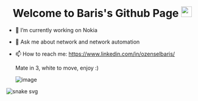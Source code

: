 <h1 align="center">
  Welcome to Baris's Github Page
  <img src="https://media3.giphy.com/media/26n7b7PjSOZJwVCmY/giphy.gif" width="28">
</h1>

- 🔭 I’m currently working on Nokia
- 💬 Ask me about network and network automation
- 📫 How to reach me: https://www.linkedin.com/in/ozenselbaris/

  Mate in 3, white to move, enjoy :)

  ![image](https://user-images.githubusercontent.com/94804863/154567585-f46c5428-22a7-477c-a506-3ce997229579.png)

![snake svg](https://github.com/bozensel/bozensel/blob/output/github-contribution-grid-snake.svg)

<!--
**bozensel/bozensel** is a ✨ _special_ ✨ repository because its `README.md` (this file) appears on your GitHub profile.

Here are some ideas to get you started:

- 🔭 I’m currently working on ...
- 🌱 I’m currently learning ...
- 👯 I’m looking to collaborate on ...
- 🤔 I’m looking for help with ...
- 💬 Ask me about ...
- 📫 How to reach me: ...
- 😄 Pronouns: ...
- ⚡ Fun fact: ...
-->

